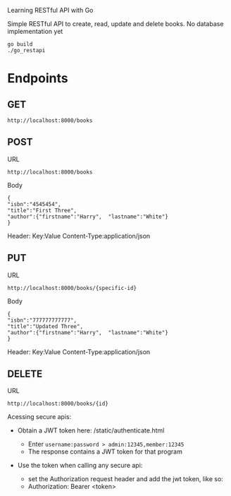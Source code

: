  Learning RESTful API with Go




Simple RESTful API to create, read, update and delete books. No database implementation yet


```
go build
./go_restapi

```


# Endpoints
## GET

```
http://localhost:8000/books
```

 ## POST

URL
```
http://localhost:8000/books
```
Body
 ```
{
"isbn":"4545454",
"title":"First Three",
"author":{"firstname":"Harry",  "lastname":"White"}
}
 ```
Header:
Key:Value
Content-Type:application/json


## PUT

URL
```
http://localhost:8000/books/{specific-id}
```
Body
 ```
{
"isbn":"777777777777",
"title":"Updated Three",
"author":{"firstname":"Harry",  "lastname":"White"}
}
 ```
Header:
Key:Value
Content-Type:application/json

## DELETE

URL
```
http://localhost:8000/books/{id}
```


Acessing secure apis:

  - Obtain a JWT token here: /static/authenticate.html
    - Enter `username:password > admin:12345,member:12345`
    - The response contains a JWT token for that program

 - Use the token when calling any secure api:
    - set the Authorization request header and add the jwt token, like so:
    - Authorization: Bearer \<token\>

